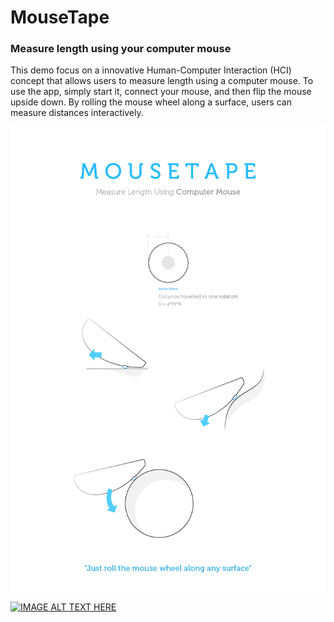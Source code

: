 # MouseTape

### Measure length using your computer mouse

This demo focus on a innovative Human-Computer Interaction (HCI) concept that allows users to measure length using a computer mouse. To use the app, simply start it, connect your mouse, and then flip the mouse upside down. By rolling the mouse wheel along a surface, users can measure distances interactively. 

![Mouse Tape](https://github.com/black/MouseTape/blob/master/graphics.png)

[![IMAGE ALT TEXT HERE](https://img.youtube.com/vi/YY2gzHfCmM8/0.jpg)](https://www.youtube.com/watch?v=YY2gzHfCmM8)
